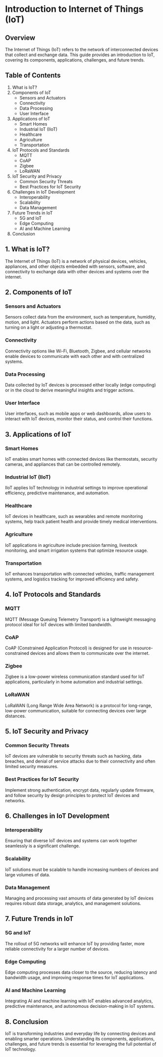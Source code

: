# Introduction to Internet of Things (IoT)

## Overview
The Internet of Things (IoT) refers to the network of interconnected devices that collect and exchange data. This guide provides an introduction to IoT, covering its components, applications, challenges, and future trends.

## Table of Contents
1. What is IoT?
2. Components of IoT
    - Sensors and Actuators
    - Connectivity
    - Data Processing
    - User Interface
3. Applications of IoT
    - Smart Homes
    - Industrial IoT (IIoT)
    - Healthcare
    - Agriculture
    - Transportation
4. IoT Protocols and Standards
    - MQTT
    - CoAP
    - Zigbee
    - LoRaWAN
5. IoT Security and Privacy
    - Common Security Threats
    - Best Practices for IoT Security
6. Challenges in IoT Development
    - Interoperability
    - Scalability
    - Data Management
7. Future Trends in IoT
    - 5G and IoT
    - Edge Computing
    - AI and Machine Learning
8. Conclusion

## 1. What is IoT?
The Internet of Things (IoT) is a network of physical devices, vehicles, appliances, and other objects embedded with sensors, software, and connectivity to exchange data with other devices and systems over the internet.

## 2. Components of IoT

### Sensors and Actuators
Sensors collect data from the environment, such as temperature, humidity, motion, and light. Actuators perform actions based on the data, such as turning on a light or adjusting a thermostat.

### Connectivity
Connectivity options like Wi-Fi, Bluetooth, Zigbee, and cellular networks enable devices to communicate with each other and with centralized systems.

### Data Processing
Data collected by IoT devices is processed either locally (edge computing) or in the cloud to derive meaningful insights and trigger actions.

### User Interface
User interfaces, such as mobile apps or web dashboards, allow users to interact with IoT devices, monitor their status, and control their functions.

## 3. Applications of IoT

### Smart Homes
IoT enables smart homes with connected devices like thermostats, security cameras, and appliances that can be controlled remotely.

### Industrial IoT (IIoT)
IIoT applies IoT technology in industrial settings to improve operational efficiency, predictive maintenance, and automation.

### Healthcare
IoT devices in healthcare, such as wearables and remote monitoring systems, help track patient health and provide timely medical interventions.

### Agriculture
IoT applications in agriculture include precision farming, livestock monitoring, and smart irrigation systems that optimize resource usage.

### Transportation
IoT enhances transportation with connected vehicles, traffic management systems, and logistics tracking for improved efficiency and safety.

## 4. IoT Protocols and Standards

### MQTT
MQTT (Message Queuing Telemetry Transport) is a lightweight messaging protocol ideal for IoT devices with limited bandwidth.

### CoAP
CoAP (Constrained Application Protocol) is designed for use in resource-constrained devices and allows them to communicate over the internet.

### Zigbee
Zigbee is a low-power wireless communication standard used for IoT applications, particularly in home automation and industrial settings.

### LoRaWAN
LoRaWAN (Long Range Wide Area Network) is a protocol for long-range, low-power communication, suitable for connecting devices over large distances.

## 5. IoT Security and Privacy

### Common Security Threats
IoT devices are vulnerable to security threats such as hacking, data breaches, and denial of service attacks due to their connectivity and often limited security measures.

### Best Practices for IoT Security
Implement strong authentication, encrypt data, regularly update firmware, and follow security by design principles to protect IoT devices and networks.

## 6. Challenges in IoT Development

### Interoperability
Ensuring that diverse IoT devices and systems can work together seamlessly is a significant challenge.

### Scalability
IoT solutions must be scalable to handle increasing numbers of devices and large volumes of data.

### Data Management
Managing and processing vast amounts of data generated by IoT devices requires robust data storage, analytics, and management solutions.

## 7. Future Trends in IoT

### 5G and IoT
The rollout of 5G networks will enhance IoT by providing faster, more reliable connectivity for a larger number of devices.

### Edge Computing
Edge computing processes data closer to the source, reducing latency and bandwidth usage, and improving response times for IoT applications.

### AI and Machine Learning
Integrating AI and machine learning with IoT enables advanced analytics, predictive maintenance, and autonomous decision-making in IoT systems.

## 8. Conclusion
IoT is transforming industries and everyday life by connecting devices and enabling smarter operations. Understanding its components, applications, challenges, and future trends is essential for leveraging the full potential of IoT technology.


